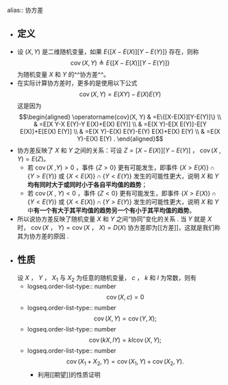 alias:: 协方差

- ## 定义
- 设 $(X, Y)$ 是二维随机变量，如果 $E\{[X-E(X)][Y-E(Y)]\}$ 存在，则称
  $$\operatorname{cov}(X, Y) \triangleq E\{[X-E(X)][Y-E(Y)]\}$$
  为随机变量 $X$ 和 $Y$ 的^^协方差^^。
- 在实际计算协方差时，更多的是使用以下公式
  $$\operatorname{cov}(X, Y)=E(X Y)-E(X) E(Y)$$
  这是因为
  $$\begin{aligned}
  \operatorname{cov}(X, Y) & =E\{[X-E(X)][Y-E(Y)]\} \\
  & =E[X Y-X E(Y)-Y E(X)+E(X) E(Y)] \\
  & =E(X Y)-E[X E(Y)]-E[Y E(X)]+E[E(X) E(Y)] \\
  & =E(X Y)-E(X) E(Y)-E(Y) E(X)+E(X) E(Y) \\
  & =E(X Y)-E(X) E(Y) .
  \end{aligned}$$
- 协方差反映了 $X$ 和 $Y$ 之间的关系：可设 $Z=[X-E(X)][Y-E(Y)]$ ， $\operatorname{cov}(X$ , $Y)=E(Z)$。
	- 若 $\operatorname{cov}(X$ ,$Y)>0$ ，事件 $\{Z>0\}$ 更有可能发生，即事件 $\{X>E(X)\} \cap \{Y>E(Y)\}$ 或 $\{X<E(X)\} \cap\{Y<E(Y)\}$ 发生的可能性更大，说明 $X$ 和 $Y$ **均有同时大于或同时小于各自平均值的趋势**；
	- 若 $\operatorname{cov}(X$ , $Y)<0$ ，事件 $\{Z<0\}$ 更有可能发生，即事件 $\{X> E(X)\} \cap\{Y<E(Y)\}$ 或 $\{X<E(X)\} \cap\{Y>E(Y)\}$ 发生的可能性更大，说明 $X$ 和 $Y$ 中**有一个有大于其平均值的趋势另一个有小于其平均值的趋势**。
- 所以说协方差反映了随机变量 $X$ 和 $Y$ 之间“协同”变化的关系 $.$ 当 $Y$ 就是 $X$ 时， $\operatorname{cov}(X$ ， $Y)=\operatorname{cov}(X$ ， $X)=D(X)$ 协方差即为[[方差]]，这就是我们称其为协方差的原因 $.$
- ## 性质
  设 $X$ ， $Y$ ， $X_{1}$ 与 $X_{2}$ 为任意的随机变量， $c$ ， $k$ 和 $l$ 为常数，则有
	- logseq.order-list-type:: number
	  $$\operatorname{cov}(X, c)=0$$
	- logseq.order-list-type:: number
	  $$\operatorname{cov}(X, Y)=\operatorname{cov}(Y, X) ;$$
	- logseq.order-list-type:: number
	  $$\operatorname{cov}(k X, l Y)=k l \operatorname{cov}(X, Y) ;$$
	- logseq.order-list-type:: number
	  $$\operatorname{cov}\left(X_{1}+X_{2}, Y\right)=\operatorname{cov}\left(X_{1}, Y\right)+\operatorname{cov}\left(X_{2}, Y\right) .$$
		- 利用[[期望]]的性质证明